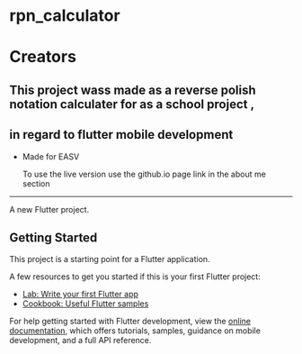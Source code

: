 # rpn_calculator

# Creators
## This project wass made as a reverse polish notation calculater for as a school project ,
## in regard to flutter mobile development

- Made for EASV

  To use the live version use the github.io page link in the about me section







______________________________________________________________________________________________________

A new Flutter project.

## Getting Started

This project is a starting point for a Flutter application.

A few resources to get you started if this is your first Flutter project:

- [Lab: Write your first Flutter app](https://docs.flutter.dev/get-started/codelab)
- [Cookbook: Useful Flutter samples](https://docs.flutter.dev/cookbook)

For help getting started with Flutter development, view the
[online documentation](https://docs.flutter.dev/), which offers tutorials,
samples, guidance on mobile development, and a full API reference.
